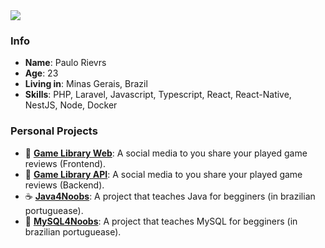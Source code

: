 <div>
    <a target='_blank' href="https://linkedin.com/in/paulo-rievrs">
        <img src="https://img.shields.io/badge/LinkedIn-0077B5?style=for-the-badge&logo=linkedin&logoColor=white">
    </a>
</div>

### Info

* **Name**: Paulo Rievrs
* **Age**: 23
* **Living in**: Minas Gerais, Brazil
* **Skills**: PHP, Laravel, Javascript, Typescript, React, React-Native, NestJS, Node, Docker

### Personal Projects
 * 👾 **[Game Library Web](https://github.com/paulorievrs/my-game-library-web)**: A social media to you share your played game reviews (Frontend).
 * 👾 **[Game Library API](https://github.com/paulorievrs/my-game-library-api)**: A social media to you share your played game reviews (Backend).
 * ☕ **[Java4Noobs](https://github.com/paulorievrs/java4noobs)**: A project that teaches Java for begginers (in brazilian portuguease).
 * 🐬 **[MySQL4Noobs](https://github.com/paulorievrs/mysql4noobs)**: A project that teaches MySQL for begginers (in brazilian portuguease).
